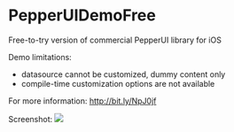 PepperUIDemoFree
================
Free-to-try version of commercial PepperUI library for iOS

Demo limitations:
 - datasource cannot be customized, dummy content only
 - compile-time customization options are not available

For more information: http://bit.ly/NpJ0jf

Screenshot:
<img src="https://github.com/torinnguyen/PepperUIDemoFree/raw/master/screenshot.png" />
